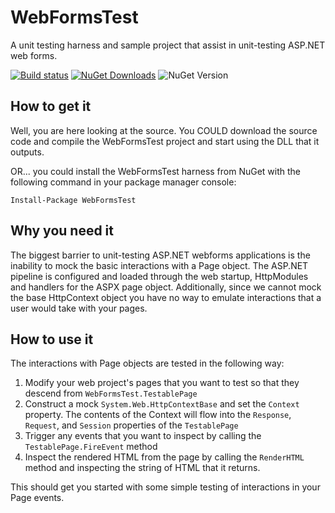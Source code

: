 # WebFormsTest
A unit testing harness and sample project that assist in unit-testing ASP.NET web forms.

[![Build status](https://ci.appveyor.com/api/projects/status/snidwpdkgswcib21?svg=true)](https://ci.appveyor.com/project/csharpfritz/webformstest)
[![NuGet Downloads](https://img.shields.io/nuget/dt/WebFormsTest.svg)](https://www.nuget.org/packages/WebFormsTest)
![NuGet Version](https://img.shields.io/nuget/v/WebFormsTest.svg)

## How to get it

Well, you are here looking at the source.  You COULD download the source code and compile the WebFormsTest project and start using the DLL that it outputs.

OR...  you could install the WebFormsTest harness from NuGet with the following command in your package manager console:

	Install-Package WebFormsTest
	
## Why you need it

The biggest barrier to unit-testing ASP.NET webforms applications is the inability to mock the basic interactions with a Page object.  The ASP.NET pipeline is configured and loaded through the web startup, HttpModules and handlers for the ASPX page object.  Additionally, since we cannot mock the base HttpContext object you have no way to emulate interactions that a user would take with your pages.

## How to use it

The interactions with Page objects are tested in the following way:

1.	Modify your web project's pages that you want to test so that they descend from `WebFormsTest.TestablePage`
1.	Construct a mock `System.Web.HttpContextBase` and set the `Context` property.  The contents of the Context will flow into the `Response`, `Request`, and `Session` properties of the `TestablePage`
1.	Trigger any events that you want to inspect by calling the `TestablePage.FireEvent` method
1.	Inspect the rendered HTML from the page by calling the `RenderHTML` method and inspecting the string of HTML that it returns.

This should get you started with some simple testing of interactions in your Page events.
	 
